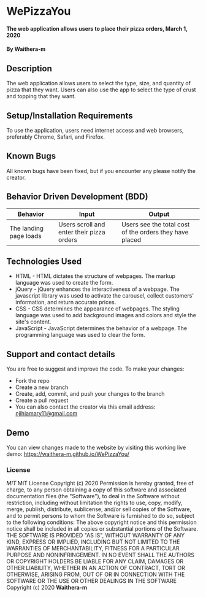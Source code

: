 # WePizzaYou
#### The web application allows users to place their pizza orders, March 1, 2020 
#### By **Waithera-m**
## Description
The web application allows users to select the type, size, and quantity of pizza that they want. Users can also use the app to select the type of crust and topping that they want.
## Setup/Installation Requirements
To use the application, users need internet access and web browsers, preferably  Chrome, Safari, and Firefox.
## Known Bugs
All known bugs have been fixed, but if you encounter any please notify the creator.
## Behavior Driven Development (BDD)
|Behavior               |Input                                           |Output                                                      |
|-----------------------|------------------------------------------------|------------------------------------------------------------|
|The landing page loads |Users scroll and enter their pizza orders       |Users see the total cost of the orders they have placed     |
## Technologies Used
* HTML - HTML dictates the structure of webpages. The markup language was used to create the form.
* jQuery - jQuery enhances the interactiveness of a webpage. The javascript library was used to activate the carousel, collect customers' information, and return accurate prices.
* CSS - CSS determines the appearance of webpages. The styling language was used to add background images and colors and style the site's content.
* JavaScript - JavaScript determines the behavior of a webpage. The programming language was used to clear the form.
## Support and contact details
You are free to suggest and improve the code. To make your changes:
* Fork the repo
* Create a new branch
* Create, add, commit, and push your changes to the branch
* Create a pull request
* You can also contact the creator via this email address: njihiamary11@gmail.com
## Demo
You can view changes made to the website by visiting this working live demo: https://waithera-m.github.io/WePizzaYou/
### License
*MIT*
MIT License Copyright (c) 2020 Permission is hereby granted, free of charge, to any person obtaining a copy of this software and associated documentation files (the "Software"), to deal in the Software without restriction, including without limitation the rights to use, copy, modify, merge, publish, distribute, sublicense, and/or sell copies of the Software, and to permit persons to whom the Software is furnished to do so, subject to the following conditions: The above copyright notice and this permission notice shall be included in all copies or substantial portions of the Software. THE SOFTWARE IS PROVIDED "AS IS", WITHOUT WARRANTY OF ANY KIND, EXPRESS OR IMPLIED, INCLUDING BUT NOT LIMITED TO THE WARRANTIES OF MERCHANTABILITY, FITNESS FOR A PARTICULAR PURPOSE AND NONINFRINGEMENT. IN NO EVENT SHALL THE AUTHORS OR COPYRIGHT HOLDERS BE LIABLE FOR ANY CLAIM, DAMAGES OR OTHER LIABILITY, WHETHER IN AN ACTION OF CONTRACT, TORT OR OTHERWISE, ARISING FROM, OUT OF OR IN CONNECTION WITH THE SOFTWARE OR THE USE OR OTHER DEALINGS IN THE SOFTWARE
Copyright (c) 2020 **Waithera-m**

